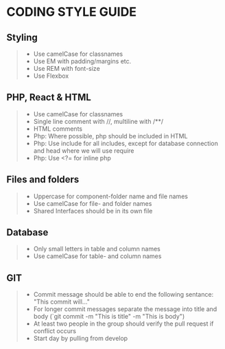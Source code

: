 # CODING STYLE GUIDE

## Styling
>* Use camelCase for classnames
>* Use EM with padding/margins etc.
>* Use REM with font-size
>* Use Flexbox

## PHP, React & HTML
>* Use camelCase for classnames
>* Single line comment with //, multiline with /**/
>* HTML comments <!-- COMMENT -->
>* Php: Where possible, php should be included in HTML
>* Php: Use include for all includes, except for database connection and head where we will use require
>* Php: Use <?= for inline php

## Files and folders
>* Uppercase for component-folder name and file names
>* Use camelCase for file- and folder names
>* Shared Interfaces should be in its own file

## Database
>* Only small letters in table and column names
>* Use camelCase for table- and column names

## GIT
>* Commit message should be able to end the following sentance: "This commit will..."
>* For longer commit messages separate the message into title and body (`git commit -m "This is title" -m "This is body")
>* At least two people in the group should verify the pull request if conflict occurs
>* Start day by pulling from develop
